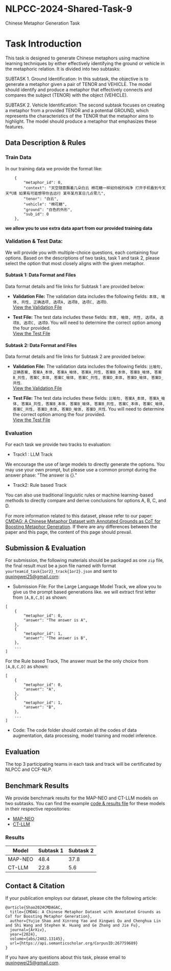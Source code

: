 # NLPCC-2024-Shared-Task-9
Chinese Metaphor Generation Task
# Task Introduction
This task is designed to generate Chinese metaphors using machine learning techniques by either effectively identifying the ground or vehicle in the metaphoric relation. It is divided into two subtasks:

SUBTASK 1. Ground Identification: In this subtask, the objective is to generate a metaphor given a pair of TENOR and VEHICLE. The model should identify and produce a metaphor that effectively connects and compares the subject (TENOR) with the object (VEHICLE).

SUBTASK 2. Vehicle Identification: The second subtask focuses on creating a metaphor from a provided TENOR and a potential GROUND, which represents the characteristics of the TENOR that the metaphor aims to highlight. The model should produce a metaphor that emphasizes these features.

## Data Description & Rules

### Train Data

In our training data we provide the format like:

```
    {
        "metaphor_id": 0,
        "context": "天空随意飘着几朵白云 棉花糖一样如你般的纯净 打开手机看到今天天气晴 如果有可能想带你去远行 某年某月某日几点零几",
        "tenor": "白云",
        "vehicle": "棉花糖",
        "ground": "白色的外形",
        "sub_id": 0
    },
```
**we allow you to use extra data apart from our provided training data**

### Validation & Test Data:

We will provide you with multiple-choice questions, each containing four options. Based on the descriptions of two tasks, task 1 and task 2, please select the option that most closely aligns with the given metaphor.

#### Subtask 1: Data Format and Files
Data format details and file links for Subtask 1 are provided below:

- **Validation File:** The validation data includes the following fields: `本体, 喻体, 共性, 正确选项, 选项A, 选项B, 选项C, 选项D`.  
  [View the Validation File](./data/data/test/track1_validation.csv)

- **Test File:** The test data includes these fields: `本体, 喻体, 共性, 选项A, 选项B, 选项C, 选项D`. You will need to determine the correct option among the four provided.  
  [View the Test File](./data/data/test/track1_test.csv)

#### Subtask 2: Data Format and Files
Data format details and file links for Subtask 2 are provided below:

- **Validation File:** The validation data includes the following fields: `比喻句, 正确答案, 答案A_本体, 答案A_喻体, 答案A_共性, 答案B_本体, 答案B_喻体, 答案B_共性, 答案C_本体, 答案C_喻体, 答案C_共性, 答案D_本体, 答案D_喻体, 答案D_共性`.  
  [View the Validation File](./data/data/test/track2_validation.csv)

- **Test File:** The test data includes these fields: `比喻句, 答案A_本体, 答案A_喻体, 答案A_共性, 答案B_本体, 答案B_喻体, 答案B_共性, 答案C_本体, 答案C_喻体, 答案C_共性, 答案D_本体, 答案D_喻体, 答案D_共性`. You will need to determine the correct option among the four provided.  
  [View the Test File](./data/data/test/track2_test.csv)


### Evaluation
For each task we provide two tracks to evaluation:

- Track1 : LLM Track

We encourage the use of large models to directly generate the options. You may use your own prompt, but please use a common prompt during the answer phase: "The answer is {}."

- Track2: Rule based Track

You can also use traditional linguistic rules or machine learning-based methods to directly compare and derive conclusions for options A, B, C, and D.


For more information related to this dataset, please refer to our paper: [CMDAG: A Chinese Metaphor Dataset with Annotated Grounds as CoT for Boosting Metaphor Generation](https://arxiv.org/abs/2402.13145). If there are any differences between the paper and this page, the content of this page should prevail.

## Submission & Evaluation

For submission, the following materials should be packaged as one `zip` file, the final result must be a json file named with format `yourteamid_task{1or2}_track{1or2}.json` and sent to quxingwei25@gmail.com:

- Submission File: 
For the Large Language Model Track, we allow you to give us the prompt based generations like. we will extract first letter from `[A,B,C,D]` as shown: 
```
[
    {
        "metaphor_id": 0,
        "answer": "The answer is A",
    },
    {
        "metaphor_id": 1,
        "answer": "The answer is B",
    },
    ...
]

```
For the Rule based Track, The answer must be the only choice from `[A,B,C,D]` as shown: 
```
[
    {
        "metaphor_id": 0,
        "answer": "A",
    },
    {
        "metaphor_id": 1,
        "answer": "B",
    },
    ...
]

```
- Code: The code folder should contain all the codes of data augmentation, data processing, model training and model inference. 

## Evaluation

The top 3 participating teams in each task and track will be certificated by NLPCC and CCF-NLP.

## Benchmark Results

We provide benchmark results for the MAP-NEO and CT-LLM models on two subtasks. You can find the example [code & results file](./benchmark/) for these models in their respective repositories:

- [MAP-NEO](https://github.com/multimodal-art-projection/MAP-NEO)
- [CT-LLM](https://github.com/Chinese-Tiny-LLM/Chinese-Tiny-LLM)

### Results

| Model   | Subtask 1 | Subtask 2 |
|---------|-----------|-----------|
| MAP-NEO | 48.4      | 37.8      |
| CT-LLM  | 22.8      | 5.6       |

## Contact & Citation

If your publication employs our dataset, please cite the following article:

```\
@article{Shao2024CMDAGAC,
  title={CMDAG: A Chinese Metaphor Dataset with Annotated Grounds as CoT for Boosting Metaphor Generation},
  author={Yujie Shao and Xinrong Yao and Xingwei Qu and Chenghua Lin and Shi Wang and Stephen W. Huang and Ge Zhang and Jie Fu},
  journal={ArXiv},
  year={2024},
  volume={abs/2402.13145},
  url={https://api.semanticscholar.org/CorpusID:267759689}
}
```

If you have any questions about this task, please email to quxingwei25@gmail.com.
